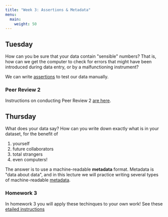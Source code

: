 ```yaml
---
title: "Week 3: Assertions & Metadata"
menu: 
  main:
    weight: 50
---
```


## Tuesday

How can you be sure that your data contain "sensible" numbers? That is, how can we get the computer to check for errors that might have been introduced during data entry, or by a malfunctioning instrument?

We can write [assertions](../06_assert) to test our data manually. 

### Peer Review 2 

Instructions on conducting Peer Review 2 [are here](../06_PeerReview_2).

## Thursday

What does your data say? How can you write down exactly what is in your dataset, for the benefit of 

1. yourself
1. future collaborators
1. total strangers
1. even computers!

The answer is to use a machine-readable **metadata** format. Metadata is "data about data", and in this lecture we will practice writing several types of machine-readable [metadata](../07_writing_metadata).

### Homework 3

In homework 3 you will apply these techinques to your own work! See these [etailed instructions](../07_Homework_3)